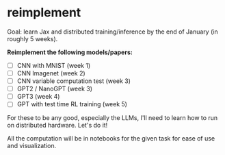 # reimplement

Goal: learn Jax and distributed training/inference by the end of January (in roughly 5 weeks).

**Reimplement the following models/papers:**

- [ ] CNN with MNIST (week 1)
- [ ] CNN Imagenet (week 2)
- [ ] CNN variable computation test (week 3)
- [ ] GPT2 / NanoGPT (week 3)
- [ ] GPT3 (week 4)
- [ ] GPT with test time RL training (week 5)

For these to be any good, especially the LLMs, I'll need to learn how to run on distributed hardware. Let's do it!

All the computation will be in notebooks for the given task for ease of use and visualization.